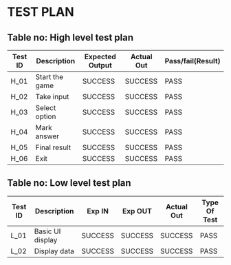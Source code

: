 # TEST PLAN
## Table no: High level test plan

| **Test ID** | **Description**                                              | **Expected Output** | **Actual Out** |**Pass/fail(Result)**  |    
|-------------|--------------------------------------------------------------|  ------------       |-------------   |----------------       |
|  H_01       |Start the game                                                |  SUCCESS            |SUCCESS         | PASS                  |
|  H_02       |Take input                                                    |  SUCCESS            |SUCCESS         | PASS                  |
|  H_03       |Select option                                                 |  SUCCESS            |SUCCESS         | PASS                  |
|  H_04       |Mark answer                                                   |  SUCCESS            |SUCCESS         | PASS                  |
|  H_05       |Final result                                                  |  SUCCESS            |SUCCESS         | PASS                  |
|  H_06       |Exit                                                          |  SUCCESS            |SUCCESS         | PASS                  |

## Table no: Low level test plan
| **Test ID** | **Description**                                              | **Exp IN** | **Exp OUT** | **Actual Out** |**Type Of Test**  |    
|-------------|--------------------------------------------------------------|------------|-------------|----------------|------------------|
|  L_01       |Basic UI display                                              |  SUCCESS   |SUCCESS      |SUCCESS         |PASS              | 
|  L_02       |Display data                                                  |  SUCCESS   |SUCCESS      |SUCCESS         |PASS              |

